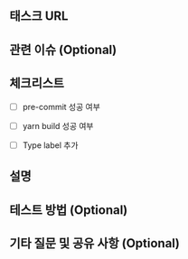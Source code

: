 ## 태스크 URL


## 관련 이슈 (Optional)
<!--
노션 이슈트래킹 페이지에서 관련 이슈의 링크를 적어주세요
Example
[식샤 서비스 소개 페이지 개발](https://www.notion.so/wafflestudio/81db745055074db1abc0fc7deccccf80)
-->


## 체크리스트
- [ ] pre-commit 성공 여부
- [ ] yarn build 성공 여부
- [ ] Type label 추가


## 설명



## 테스트 방법 (Optional)


## 기타 질문 및 공유 사항 (Optional)
